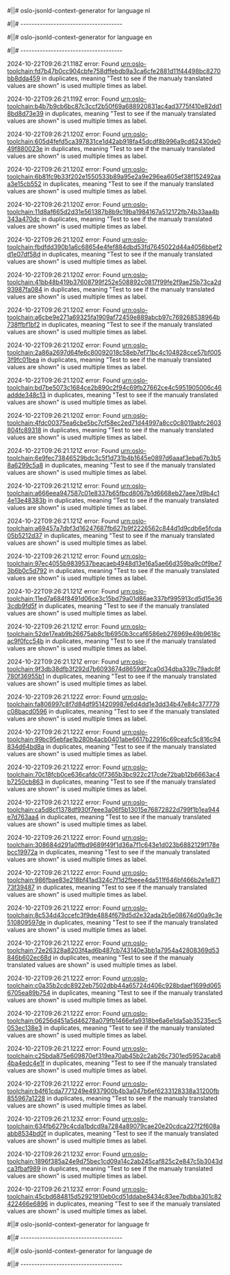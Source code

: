 #||# oslo-jsonld-context-generator for language nl  

#||# -------------------------------------  

#||# oslo-jsonld-context-generator for language en  

#||# -------------------------------------  

2024-10-22T09:26:21.118Z error: Found [urn:oslo-toolchain:fd7b47b0cc904cbfe758dffebdb9a3ca6cfe2881d11f44498bc8270bb8dda459](all-kindfiche-ap.jsonld#L298) in duplicates, meaning "Test to see if the manualy translated values are shown" is used multiple times as label.

2024-10-22T09:26:21.119Z error: Found [urn:oslo-toolchain:b4b7b9cb6bc87c3ccf2b50f69a688920831ac4ad3775f410e82dd18bd8d73e39](all-kindfiche-ap.jsonld#L406) in duplicates, meaning "Test to see if the manualy translated values are shown" is used multiple times as label.

2024-10-22T09:26:21.120Z error: Found [urn:oslo-toolchain:605d4fefd5ca397831ce1d42ab918fa45dcdf8b996a9cd62430de049f880023e](all-kindfiche-ap.jsonld#L469) in duplicates, meaning "Test to see if the manualy translated values are shown" is used multiple times as label.

2024-10-22T09:26:21.120Z error: Found [urn:oslo-toolchain:6b81fc9b33f202e1550533b89a95e2a9e296ea605ef38f152492aaa3e15cb552](all-kindfiche-ap.jsonld#L527) in duplicates, meaning "Test to see if the manualy translated values are shown" is used multiple times as label.

2024-10-22T09:26:21.120Z error: Found [urn:oslo-toolchain:11d8af665d2d31e561387b8b9c19ba1984167a512172fb74b33aa4b343a470dc](all-kindfiche-ap.jsonld#L550) in duplicates, meaning "Test to see if the manualy translated values are shown" is used multiple times as label.

2024-10-22T09:26:21.120Z error: Found [urn:oslo-toolchain:fbdfdd390b1a6c68654e4fef884dbd53fd7645022d44a4056bbef2d1e07df58d](all-kindfiche-ap.jsonld#L619) in duplicates, meaning "Test to see if the manualy translated values are shown" is used multiple times as label.

2024-10-22T09:26:21.120Z error: Found [urn:oslo-toolchain:41bb48b419b37608799f252e508892c0817f99fe2f9ae25b73ca2d93987fa084](all-kindfiche-ap.jsonld#L929) in duplicates, meaning "Test to see if the manualy translated values are shown" is used multiple times as label.

2024-10-22T09:26:21.120Z error: Found [urn:oslo-toolchain:a6cbe9e271a69325fa1909af72459e889abcb97c769268538964b738ffbf1bf2](all-kindfiche-ap.jsonld#L172) in duplicates, meaning "Test to see if the manualy translated values are shown" is used multiple times as label.

2024-10-22T09:26:21.120Z error: Found [urn:oslo-toolchain:2a86a2697d64fe6c80092018c58eb7ef71bc4c104828cce57bf0053f9fc01bea](all-kindfiche-ap.jsonld#L717) in duplicates, meaning "Test to see if the manualy translated values are shown" is used multiple times as label.

2024-10-22T09:26:21.120Z error: Found [urn:oslo-toolchain:bd7be5073c1684ce2b890c2f94c69fb27662ce4c5951905006c46addde348c13](all-kindfiche-ap.jsonld#L223) in duplicates, meaning "Test to see if the manualy translated values are shown" is used multiple times as label.

2024-10-22T09:26:21.120Z error: Found [urn:oslo-toolchain:4fdc00375ea6cbe5bc7cf58ec2ed71d44997a8cc0c8019abfc2603804fc89318](all-kindfiche-ap.jsonld#L246) in duplicates, meaning "Test to see if the manualy translated values are shown" is used multiple times as label.

2024-10-22T09:26:21.121Z error: Found [urn:oslo-toolchain:6e9fec73846529bdc3c5f1d731b4b1645e0897d6aaaf3eba67b3b58a6299c5a8](all-kindfiche-ap.jsonld#L269) in duplicates, meaning "Test to see if the manualy translated values are shown" is used multiple times as label.

2024-10-22T09:26:21.121Z error: Found [urn:oslo-toolchain:a666eea947587c01e8337b65fbcd8067b1d6668eb27aee7d9b4c14e13e48383b](all-kindfiche-ap.jsonld#L331) in duplicates, meaning "Test to see if the manualy translated values are shown" is used multiple times as label.

2024-10-22T09:26:21.121Z error: Found [urn:oslo-toolchain:a69457a7dbf3d16247687fb627b9f2226562c844d1d9cdb6e5fcda05b5212d37](all-kindfiche-ap.jsonld#L371) in duplicates, meaning "Test to see if the manualy translated values are shown" is used multiple times as label.

2024-10-22T09:26:21.121Z error: Found [urn:oslo-toolchain:97ec4055b9839537beacaeb4948d13e16a5ae66d359ba9c0f9be73b6b0c5d792](all-kindfiche-ap.jsonld#L200) in duplicates, meaning "Test to see if the manualy translated values are shown" is used multiple times as label.

2024-10-22T09:26:21.121Z error: Found [urn:oslo-toolchain:11ed7a684f8491d06ce3c15bd79a01d86ae337bf995913cd5d15e363cdb9fd5f](all-kindfiche-ap.jsonld#L445) in duplicates, meaning "Test to see if the manualy translated values are shown" is used multiple times as label.

2024-10-22T09:26:21.121Z error: Found [urn:oslo-toolchain:52de17eab9b26675ab8c1b6950b3ccaf6586eb276969e49b9618cac9f0fcc54b](all-kindfiche-ap.jsonld#L149) in duplicates, meaning "Test to see if the manualy translated values are shown" is used multiple times as label.

2024-10-22T09:26:21.121Z error: Found [urn:oslo-toolchain:9f3db38dfb3f292d7b6093674d8659df2ca0d34dba339c79adc8f780f36955b1](all-kindfiche-ap.jsonld#L694) in duplicates, meaning "Test to see if the manualy translated values are shown" is used multiple times as label.

2024-10-22T09:26:21.122Z error: Found [urn:oslo-toolchain:fa806997c8f7d84df9514209987e6d4dd1e3dd34b47e84c377779c08bacd0596](all-kindfiche-ap.jsonld#L126) in duplicates, meaning "Test to see if the manualy translated values are shown" is used multiple times as label.

2024-10-22T09:26:21.122Z error: Found [urn:oslo-toolchain:99bc95ebfae1b280b4acb0401abe6617b22916c69ceafc5c816c94834d64bd8a](all-kindfiche-ap.jsonld#L745) in duplicates, meaning "Test to see if the manualy translated values are shown" is used multiple times as label.

2024-10-22T09:26:21.122Z error: Found [urn:oslo-toolchain:70c18fcb0ce636cafdc0f7365b3bc922c217cde72bab12b6663ac4b7250cb863](all-kindfiche-ap.jsonld#L768) in duplicates, meaning "Test to see if the manualy translated values are shown" is used multiple times as label.

2024-10-22T09:26:21.122Z error: Found [urn:oslo-toolchain:ca5d8cf1378df930f7eee3a06f5b13015e76872822d799f1b1ea944e7d763aa4](all-kindfiche-ap.jsonld#L573) in duplicates, meaning "Test to see if the manualy translated values are shown" is used multiple times as label.

2024-10-22T09:26:21.122Z error: Found [urn:oslo-toolchain:308684d291a0ffbd9689f49f1d36a7f1c643e1d023b6882129f178ebcc19972a](all-kindfiche-ap.jsonld#L791) in duplicates, meaning "Test to see if the manualy translated values are shown" is used multiple times as label.

2024-10-22T09:26:21.122Z error: Found [urn:oslo-toolchain:986fbae83e218bf41ad324c7f1d2fbeee4da511f646bf466b2e1e87173f39487](all-kindfiche-ap.jsonld#L665) in duplicates, meaning "Test to see if the manualy translated values are shown" is used multiple times as label.

2024-10-22T09:26:21.122Z error: Found [urn:oslo-toolchain:8c534d43ccefc3f9de4884f679d5d2e32ada2b5e08674d00a9c3e510809597de](all-kindfiche-ap.jsonld#L642) in duplicates, meaning "Test to see if the manualy translated values are shown" is used multiple times as label.

2024-10-22T09:26:21.122Z error: Found [urn:oslo-toolchain:72e26328a8203f4ad6b487cb743140e3bb1a7954a42808369d53846b602ec68d](all-kindfiche-ap.jsonld#L883) in duplicates, meaning "Test to see if the manualy translated values are shown" is used multiple times as label.

2024-10-22T09:26:21.122Z error: Found [urn:oslo-toolchain:c0a35b2cdc8922eb7502dbb44a65724d406c928bdaef1699d0656705ea89b754](all-kindfiche-ap.jsonld#L860) in duplicates, meaning "Test to see if the manualy translated values are shown" is used multiple times as label.

2024-10-22T09:26:21.122Z error: Found [urn:oslo-toolchain:06256d451a5d46278a079fb1466efa9318be6a6e1da5ab35235ec5053ec138e3](all-kindfiche-ap.jsonld#L596) in duplicates, meaning "Test to see if the manualy translated values are shown" is used multiple times as label.

2024-10-22T09:26:21.122Z error: Found [urn:oslo-toolchain:c25bda875e609870ef319ea70ab45b2c2ab26c7301ed5952acab84ba4edc4e1f](all-kindfiche-ap.jsonld#L837) in duplicates, meaning "Test to see if the manualy translated values are shown" is used multiple times as label.

2024-10-22T09:26:21.122Z error: Found [urn:oslo-toolchain:b4f61cda7771249e4937900b4b3a047b6ef6233128338a31200fb855967a1228](all-kindfiche-ap.jsonld#L906) in duplicates, meaning "Test to see if the manualy translated values are shown" is used multiple times as label.

2024-10-22T09:26:21.123Z error: Found [urn:oslo-toolchain:634fb6279c4cda1bdcd9a7284a89079cae20e20cdca227f2f608aabb8534bd0f](all-kindfiche-ap.jsonld#L952) in duplicates, meaning "Test to see if the manualy translated values are shown" is used multiple times as label.

2024-10-22T09:26:21.123Z error: Found [urn:oslo-toolchain:1896f385a24e9d75bec1cd09a14c2ab245caf825c2e847c5b3043dca3fbaf989](all-kindfiche-ap.jsonld#L814) in duplicates, meaning "Test to see if the manualy translated values are shown" is used multiple times as label.

2024-10-22T09:26:21.123Z error: Found [urn:oslo-toolchain:45cbd684815d52921910eb0cd51ddabe8434c83ee7bdbba301c82422466e6896](all-kindfiche-ap.jsonld#L498) in duplicates, meaning "Test to see if the manualy translated values are shown" is used multiple times as label.

#||# oslo-jsonld-context-generator for language fr  

#||# -------------------------------------  

#||# oslo-jsonld-context-generator for language de  

#||# -------------------------------------  

